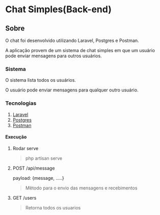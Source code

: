 # Chat Simples(Back-end)


## Sobre
O chat foi desenvolvido utilizando Laravel, Postgres e Postman.
<p>A aplicação provem de um sistema de chat simples em que um usuário pode enviar mensagens para outros usuários.

### Sistema
O sistema lista todos os usuários.
<p>O usuário pode enviar mensagens para qualquer outro usuário.

### Tecnologias
1. [Laravel](https://laravel.com/) 
2. [Postgres](https://www.postgresql.org/)
3. [Postman](https://www.postman.com/)

#### Execução
1. Rodar serve
   >php artisan serve
   
2. POST /api/message<p>payload: {message, .....}
   >Mêtodo para o envio das mensagens e recebimentos
   
3. GET /users
   >Retorna todos os usuarios


